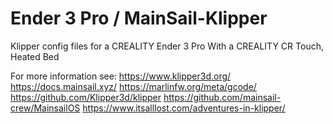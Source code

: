 # Ender 3 Pro / MainSail-Klipper

Klipper config files for a CREALITY Ender 3 Pro
With a CREALITY CR Touch, Heated Bed

For more information see:
https://www.klipper3d.org/
https://docs.mainsail.xyz/
https://marlinfw.org/meta/gcode/
https://github.com/Klipper3d/klipper
https://github.com/mainsail-crew/MainsailOS
https://www.itsalllost.com/adventures-in-klipper/

